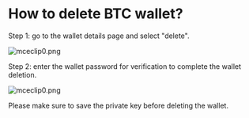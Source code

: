 # How to delete BTC wallet?

Step 1: go to the wallet details page and select "delete".

![mceclip0.png](https://tokenpockethelpsupport.zendesk.com/hc/article\_attachments/900001026563/mceclip0.png)

Step 2: enter the wallet password for verification to complete the wallet deletion.

![mceclip0.png](https://tokenpockethelpsupport.zendesk.com/hc/article\_attachments/900001026603/mceclip0.png)

Please make sure to save the private key before deleting the wallet.
